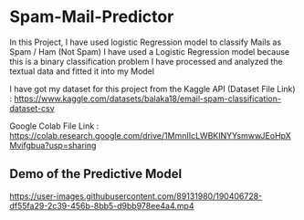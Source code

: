 # Spam-Mail-Predictor
In this Project, I have used logistic Regression model to classify Mails as Spam / Ham (Not Spam)
I have used a Logistic Regression model because this is a binary classification problem
I have processed and analyzed the textual data and fitted it into my Model

I have got my dataset for this project from the Kaggle API (Dataset File Link) : https://www.kaggle.com/datasets/balaka18/email-spam-classification-dataset-csv

Google Colab File Link : https://colab.research.google.com/drive/1MmnIIcLWBKINYYsmwwJEoHpXMvifgbua?usp=sharing

## Demo of the Predictive Model

https://user-images.githubusercontent.com/89131980/190406728-df55fa29-2c39-456b-8bb5-d9bb978ee4a4.mp4

